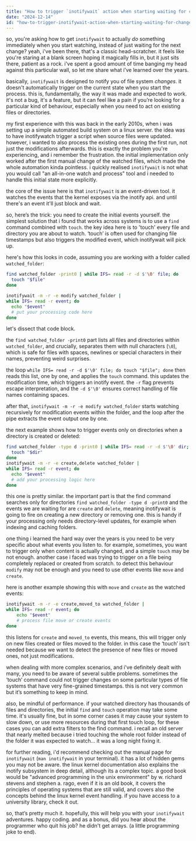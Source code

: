 ```yaml
---
title: "How to trigger `inotifywait` action when starting waiting for changes?"
date: "2024-12-14"
id: "how-to-trigger-inotifywait-action-when-starting-waiting-for-changes"
---
```


so, you're asking how to get `inotifywait` to actually *do* something immediately when you start watching, instead of just waiting for the next change? yeah, i've been there, that's a classic head-scratcher. it feels like you're staring at a blank screen hoping it magically fills in, but it just sits there, patient as a rock. i've spent a good amount of time banging my head against this particular wall, so let me share what i’ve learned over the years.

basically, `inotifywait` is designed to notify you of file system *changes*. it doesn't automatically trigger on the current state when you start the process. this is, fundamentally, the way it was made and expected to work. it's not a bug, it's a feature, but it can feel like a pain if you’re looking for a particular kind of behaviour, especially when you need to act on existing files or directories.

my first experience with this was back in the early 2010s, when i was setting up a simple automated build system on a linux server. the idea was to have inotifywatch trigger a script when source files were updated. however, i wanted to also process the existing ones during the first run, not just the modifications afterwards. this is exactly the problem you're experiencing, and i remember the frustration. the initial implementation only worked after the first manual change of the watched files, which made the whole automation kinda pointless. i quickly realised `inotifywait` is not what you would call "an all-in-one watch and process" tool and i needed to handle this initial state more explicitly.

the core of the issue here is that `inotifywait` is an event-driven tool. it watches the events that the kernel exposes via the inotify api. and until there's an event it'll just block and wait.

so, here’s the trick: you need to create the initial events yourself. the simplest solution that i found that works across systems is to use a `find` command combined with `touch`. the key idea here is to 'touch' every file and directory you are about to watch. ‘touch’ is often used for changing file timestamps but also triggers the modified event, which inotifywait will pick up.

here's how this looks in code, assuming you are working with a folder called `watched_folder`:

```bash
find watched_folder -print0 | while IFS= read -r -d $'\0' file; do
  touch "$file"
done

inotifywait -m -r -e modify watched_folder |
while IFS= read -r event; do
  echo "$event"
  # put your processing code here
done

```

let's dissect that code block.

the `find watched_folder -print0` part lists all files and directories within `watched_folder`, and crucially, separates them with null characters (`\0`), which is safe for files with spaces, newlines or special characters in their names, preventing weird surprises.

the loop `while IFS= read -r -d $'\0' file; do touch "$file"; done` then reads this list, one by one, and applies the `touch` command. this updates the modification time, which triggers an inotify event. the `-r` flag prevents escape interpretation, and the `-d $'\0'` ensures correct handling of file names containing spaces.

after that, `inotifywait -m -r -e modify watched_folder` starts watching recursively for modification events within the folder, and the loop after the pipe extracts the event output one by one.

the next example shows how to trigger events only on directories when a directory is created or deleted:

```bash
find watched_folder -type d -print0 | while IFS= read -r -d $'\0' dir; do
  touch "$dir"
done
inotifywait -m -r -e create,delete watched_folder |
while IFS= read -r event; do
  echo "$event"
  # add your processing logic here
done
```

this one is pretty similar. the important part is that the find command searches only for directories `find watched_folder -type d -print0` and the events we are waiting for are `create` and `delete`, meaning inotifywait is going to fire on creating a new directory or removing one. this is handy if your processing only needs directory-level updates, for example when indexing and caching folders.

one thing i learned the hard way over the years is you need to be very specific about what events you listen to. for example, sometimes, you want to trigger only when content is actually changed, and a simple `touch` may be not enough. another case i faced was trying to trigger on a file being completely replaced or created from scratch. to detect this behaviour `modify` may not be enough and you need to use other events like `move` and `create`.

here is another example showing this with `move` and `create` as the watched events:

```bash
inotifywait -m -r -e create,moved_to watched_folder |
while IFS= read -r event; do
    echo "$event"
    # process file move or create events
done

```

this listens for `create` and `moved_to` events, this means, this will trigger only on new files created or files moved to the folder. in this case the ‘touch’ isn't needed because we want to detect the presence of new files or moved ones, not just modifications.

when dealing with more complex scenarios, and i've definitely dealt with many, you need to be aware of several subtle problems. sometimes the ‘touch’ command could not trigger changes on some particular types of file systems that have very fine-grained timestamps. this is not very common but it’s something to keep in mind.

also, be mindful of performance. if your watched directory has thousands of files and directories, the initial `find` and `touch` operation may take some time. it's usually fine, but in some corner cases it may cause your system to slow down, or use more resources during that first touch loop, for these cases you can add extra filters to the find command. i recall an old server that nearly melted because i tried touching the whole root folder instead of the folder it was expected to watch… it was a long night fixing it.

for further reading, i'd recommend checking out the manual page for `inotifywait` (`man inotifywait` in your terminal). it has a lot of hidden gems you may not be aware. the linux kernel documentation also explains the inotify subsystem in deep detail, although its a complex topic. a good book would be "advanced programming in the unix environment" by w. richard stevens and stephen a. rago, even if it is an old book, it covers the principles of operating systems that are still valid, and covers also the concepts behind the linux kernel event handling. if you have access to a university library, check it out.

so, that’s pretty much it. hopefully, this will help you with your `inotifywait` adventures. happy coding. and as a bonus, did you hear about the programmer who quit his job? he didn't get arrays. (a little programming joke to end).
